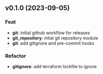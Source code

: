 ## v0.1.0 (2023-09-05)

### Feat

- **git**: initial github workflow for releases
- **git_repository**: intial git repository module
- **git**: add gitignore and pre-commit hooks

### Refactor

- **gitignore**: add terraform lockfile to ignore
